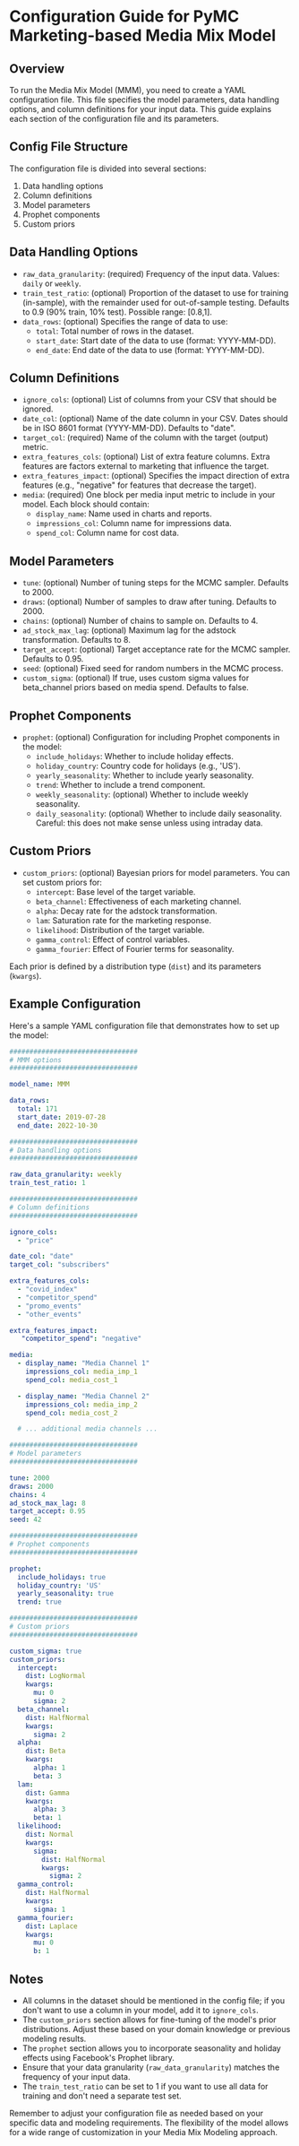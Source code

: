 # Configuration Guide for PyMC Marketing-based Media Mix Model

## Overview

To run the Media Mix Model (MMM), you need to create a YAML configuration file. This file specifies the model parameters, data handling options, and column definitions for your input data. This guide explains each section of the configuration file and its parameters.

## Config File Structure

The configuration file is divided into several sections:

1. Data handling options
2. Column definitions
3. Model parameters
4. Prophet components
5. Custom priors

## Data Handling Options

* `raw_data_granularity`: (required) Frequency of the input data. Values: `daily` or `weekly`.
* `train_test_ratio`: (optional) Proportion of the dataset to use for training (in-sample), with the remainder used for out-of-sample testing. Defaults to 0.9 (90% train, 10% test). Possible range: [0.8,1].
* `data_rows`: (optional) Specifies the range of data to use:
  - `total`: Total number of rows in the dataset.
  - `start_date`: Start date of the data to use (format: YYYY-MM-DD).
  - `end_date`: End date of the data to use (format: YYYY-MM-DD).

## Column Definitions

* `ignore_cols`: (optional) List of columns from your CSV that should be ignored.
* `date_col`: (optional) Name of the date column in your CSV. Dates should be in ISO 8601 format (YYYY-MM-DD). Defaults to "date".
* `target_col`: (required) Name of the column with the target (output) metric.
* `extra_features_cols`: (optional) List of extra feature columns. Extra features are factors external to marketing that influence the target.
* `extra_features_impact`: (optional) Specifies the impact direction of extra features (e.g., "negative" for features that decrease the target).
* `media`: (required) One block per media input metric to include in your model. Each block should contain:
  - `display_name`: Name used in charts and reports.
  - `impressions_col`: Column name for impressions data.
  - `spend_col`: Column name for cost data.

## Model Parameters

* `tune`: (optional) Number of tuning steps for the MCMC sampler. Defaults to 2000.
* `draws`: (optional) Number of samples to draw after tuning. Defaults to 2000.
* `chains`: (optional) Number of chains to sample on. Defaults to 4.
* `ad_stock_max_lag`: (optional) Maximum lag for the adstock transformation. Defaults to 8.
* `target_accept`: (optional) Target acceptance rate for the MCMC sampler. Defaults to 0.95.
* `seed`: (optional) Fixed seed for random numbers in the MCMC process.
* `custom_sigma`: (optional) If true, uses custom sigma values for beta_channel priors based on media spend. Defaults to false.

## Prophet Components

* `prophet`: (optional) Configuration for including Prophet components in the model:
  - `include_holidays`: Whether to include holiday effects.
  - `holiday_country`: Country code for holidays (e.g., 'US').
  - `yearly_seasonality`: Whether to include yearly seasonality.
  - `trend`: Whether to include a trend component.
  - `weekly_seasonality`: (optional) Whether to include weekly seasonality.
  - `daily_seasonality`: (optional) Whether to include daily seasonality. Careful: this does not make sense unless using intraday data.

## Custom Priors

* `custom_priors`: (optional) Bayesian priors for model parameters. You can set custom priors for:
  - `intercept`: Base level of the target variable.
  - `beta_channel`: Effectiveness of each marketing channel.
  - `alpha`: Decay rate for the adstock transformation.
  - `lam`: Saturation rate for the marketing response.
  - `likelihood`: Distribution of the target variable.
  - `gamma_control`: Effect of control variables.
  - `gamma_fourier`: Effect of Fourier terms for seasonality.

Each prior is defined by a distribution type (`dist`) and its parameters (`kwargs`).

## Example Configuration

Here's a sample YAML configuration file that demonstrates how to set up the model:

```yaml
################################
# MMM options
################################

model_name: MMM

data_rows:
  total: 171
  start_date: 2019-07-28
  end_date: 2022-10-30  

################################
# Data handling options
################################

raw_data_granularity: weekly
train_test_ratio: 1

################################
# Column definitions
################################

ignore_cols:
  - "price"

date_col: "date"
target_col: "subscribers"

extra_features_cols:
  - "covid_index"
  - "competitor_spend"
  - "promo_events"
  - "other_events"

extra_features_impact:
   "competitor_spend": "negative"

media:
  - display_name: "Media Channel 1"
    impressions_col: media_imp_1
    spend_col: media_cost_1

  - display_name: "Media Channel 2"
    impressions_col: media_imp_2
    spend_col: media_cost_2

  # ... additional media channels ...

################################
# Model parameters
################################

tune: 2000
draws: 2000
chains: 4
ad_stock_max_lag: 8
target_accept: 0.95
seed: 42

################################
# Prophet components
################################

prophet:
  include_holidays: true
  holiday_country: 'US'
  yearly_seasonality: true
  trend: true

################################
# Custom priors
################################

custom_sigma: true
custom_priors:
  intercept:
    dist: LogNormal
    kwargs:
      mu: 0
      sigma: 2
  beta_channel:
    dist: HalfNormal
    kwargs:
      sigma: 2
  alpha:
    dist: Beta
    kwargs:
      alpha: 1
      beta: 3
  lam:
    dist: Gamma
    kwargs:
      alpha: 3
      beta: 1
  likelihood:
    dist: Normal
    kwargs:
      sigma:
        dist: HalfNormal
        kwargs:
          sigma: 2
  gamma_control:
    dist: HalfNormal
    kwargs:
      sigma: 1
  gamma_fourier:
    dist: Laplace
    kwargs:
      mu: 0
      b: 1
```

## Notes

- All columns in the dataset should be mentioned in the config file; if you don't want to use a column in your model, add it to `ignore_cols`.
- The `custom_priors` section allows for fine-tuning of the model's prior distributions. Adjust these based on your domain knowledge or previous modeling results.
- The `prophet` section allows you to incorporate seasonality and holiday effects using Facebook's Prophet library.
- Ensure that your data granularity (`raw_data_granularity`) matches the frequency of your input data.
- The `train_test_ratio` can be set to 1 if you want to use all data for training and don't need a separate test set.

Remember to adjust your configuration file as needed based on your specific data and modeling requirements. The flexibility of the model allows for a wide range of customization in your Media Mix Modeling approach.
